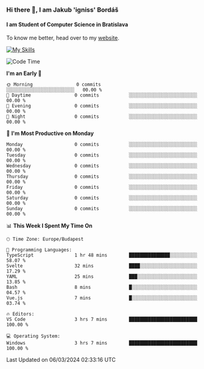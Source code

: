 ### Hi there 👋, I am Jakub 'igniss' Bordáš

#### I am Student of Computer Science in Bratislava
To know me better, head over to my [website](https://bordas.sk).

[![My Skills](https://skillicons.dev/icons?i=js,html,css,figma,svelte,java,kotlin,python,postgresql,typescript,nest,nodejs)](https://bordas.sk)


<!--START_SECTION:waka-->
![Code Time](http://img.shields.io/badge/Code%20Time-1%2C417%20hrs%2013%20mins-blue)

**I'm an Early 🐤** 

```text
🌞 Morning                0 commits           ░░░░░░░░░░░░░░░░░░░░░░░░░   00.00 % 
🌆 Daytime                0 commits           ░░░░░░░░░░░░░░░░░░░░░░░░░   00.00 % 
🌃 Evening                0 commits           ░░░░░░░░░░░░░░░░░░░░░░░░░   00.00 % 
🌙 Night                  0 commits           ░░░░░░░░░░░░░░░░░░░░░░░░░   00.00 % 
```
📅 **I'm Most Productive on Monday** 

```text
Monday                   0 commits           ░░░░░░░░░░░░░░░░░░░░░░░░░   00.00 % 
Tuesday                  0 commits           ░░░░░░░░░░░░░░░░░░░░░░░░░   00.00 % 
Wednesday                0 commits           ░░░░░░░░░░░░░░░░░░░░░░░░░   00.00 % 
Thursday                 0 commits           ░░░░░░░░░░░░░░░░░░░░░░░░░   00.00 % 
Friday                   0 commits           ░░░░░░░░░░░░░░░░░░░░░░░░░   00.00 % 
Saturday                 0 commits           ░░░░░░░░░░░░░░░░░░░░░░░░░   00.00 % 
Sunday                   0 commits           ░░░░░░░░░░░░░░░░░░░░░░░░░   00.00 % 
```


📊 **This Week I Spent My Time On** 

```text
🕑︎ Time Zone: Europe/Budapest

💬 Programming Languages: 
TypeScript               1 hr 48 mins        ███████████████░░░░░░░░░░   58.07 % 
Svelte                   32 mins             ████░░░░░░░░░░░░░░░░░░░░░   17.29 % 
YAML                     25 mins             ███░░░░░░░░░░░░░░░░░░░░░░   13.85 % 
Bash                     8 mins              █░░░░░░░░░░░░░░░░░░░░░░░░   04.57 % 
Vue.js                   7 mins              █░░░░░░░░░░░░░░░░░░░░░░░░   03.74 % 

🔥 Editors: 
VS Code                  3 hrs 7 mins        █████████████████████████   100.00 % 

💻 Operating System: 
Windows                  3 hrs 7 mins        █████████████████████████   100.00 % 
```


 Last Updated on 06/03/2024 02:33:16 UTC
<!--END_SECTION:waka-->
